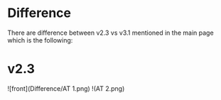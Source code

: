 # Difference
There are difference between v2.3 vs v3.1 mentioned in the main page which is the following:

# v2.3
![front](Difference/AT 1.png) !(AT 2.png)

